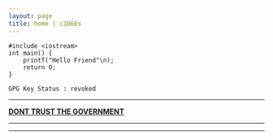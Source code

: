 ```yaml
---
layout: page
title: home | c3866s
---
```


```term
#include <iostream>
int main() {
    printf("Hello Friend"\n);
    return 0;
}
```
```term
GPG Key Status : revoked
```
--------------------------------------------------------------------------

**[DONT TRUST THE GOVERNMENT](https://gentoo.org/)**

-------------------------------------------------------------------------

-------------------------------------------------------------------------
